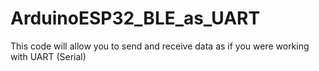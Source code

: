 # ArduinoESP32_BLE_as_UART
This code will allow you to send and receive data as if you were working with UART (Serial)
